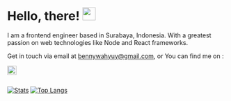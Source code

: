 # Hello, there! <img src="https://raw.githubusercontent.com/MartinHeinz/MartinHeinz/master/wave.gif" width="30px">

I am a frontend engineer based in Surabaya, Indonesia. With a greatest passion on web technologies like Node and React frameworks. 

Get in touch via email at bennywahyuy@gmail.com, or You can find me on : 

<a href="https://twitter.com/benn_yuw" target="_blank">
  <img align="left" alt="benn_yuw | Twitter" width="21px" src="https://raw.githubusercontent.com/anuraghazra/anuraghazra/master/assets/twitter.svg" />
</a>

<br />
<br />

[![Stats](https://github-readme-stats.vercel.app/api?username=bennyuw&theme=tokyonight&show_icons=true&line_height=27)](https://github.com/bennyuwono/profile)
[![Top Langs](https://github-readme-stats.vercel.app/api/top-langs/?username=bennyuw&layout=compact&hide=blade,css,less,html&theme=tokyonight)](https://github.com/bennyuwono/profile)
